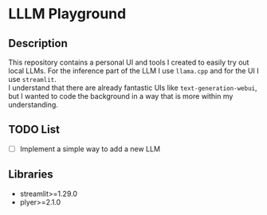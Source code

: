 # LLLM Playground
## Description
This repository contains a personal UI and tools I created to easily try out local LLMs. For the inference part of the LLM I use `llama.cpp` and for the UI I use `streamlit`.  
I understand that there are already fantastic UIs like `text-generation-webui`, but I wanted to code the background in a way that is more within my understanding.

## TODO List
- [ ] Implement a simple way to add a new LLM

## Libraries
- streamlit>=1.29.0
- plyer>=2.1.0

